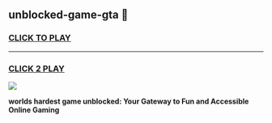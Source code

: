 
## unblocked-game-gta 👋
<h3>
<a href="https://premium.freeplayer.one?title=unblocked-game-gta&ref=14F">CLICK TO PLAY</a></h3>
<hr>

<h3>
<a href="https://premium.freeplayer.one?title=unblocked-game-gta&ref=14F">CLICK 2 PLAY</a>
  
</h3>

<a href="https://premium.freeplayer.one?title=unblocked-game-gta&ref=12F/"><img src="https://clearcache.store/games.png"></a>


**worlds hardest game unblocked: Your Gateway to Fun and Accessible Online Gaming**
